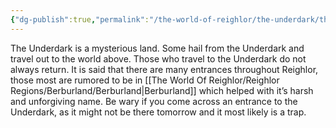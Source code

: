 ```yaml
---
{"dg-publish":true,"permalink":"/the-world-of-reighlor/the-underdark/the-underdark/"}
---
```


The Underdark is a mysterious land. Some hail from the Underdark and travel out to the world above. Those who travel to the Underdark do not always return. It is said that there are many entrances throughout Reighlor, those most are rumored to be in [[The World Of Reighlor/Reighlor Regions/Berburland/Berburland\|Berburland]] which helped with it’s harsh and unforgiving name. Be wary if you come across an entrance to the Underdark, as it might not be there tomorrow and it most likely is a trap. 